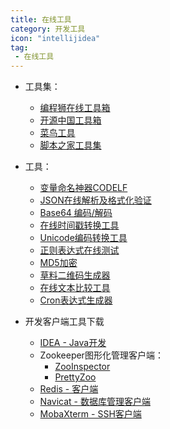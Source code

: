 ```yaml
---
title: 在线工具
category: 开发工具
icon: "intellijidea"
tag:
 - 在线工具
---
```


- 工具集：
    - [编程狮在线工具箱](https://123.w3cschool.cn/webtools)
    - [开源中国工具箱](https://tool.oschina.net/)
    - [菜鸟工具](https://www.jyshare.com/)
    - [脚本之家工具集](https://tools.jb51.net/)

- 工具：
    - [变量命名神器CODELF](https://unbug.github.io/codelf/)
    - [JSON在线解析及格式化验证](https://www.json.cn/)
    - [Base64 编码/解码](https://www.jyshare.com/front-end/693/)
    - [在线时间戳转换工具](https://www.beijing-time.org/shijianchuo/)
    - [Unicode编码转换工具](https://www.fulimama.com/unicode/)
    - [正则表达式在线测试](https://www.sojson.com/regex/)
    - [MD5加密](https://www.toolkk.com/tools/md5-encrypt)
    - [草料二维码生成器](https://cli.im/)
    - [在线文本比较工具](https://tools.wujingquan.com/textdiff/)
    - [Cron表达式生成器](http://cron.qqe2.com/)



- 开发客户端工具下载
  - [IDEA - Java开发](https://www.jetbrains.com.cn/idea/)
  - Zookeeper图形化管理客户端：
    - [ZooInspector](https://issues.apache.org/jira/secure/attachment/12436620/ZooInspector.zip)
    - [PrettyZoo](https://github.com/vran-dev/PrettyZoo)
  - [Redis - 客户端](https://www.seven97.top/tools/redis-managertools.html)
  - [Navicat - 数据库管理客户端](https://www.navicat.com.cn/download/navicat-premium)
  - [MobaXterm - SSH客户端](https://mobaxterm.mobatek.net/)